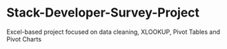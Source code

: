 # Stack-Developer-Survey-Project
Excel-based project focused on data cleaning, XLOOKUP, Pivot Tables and Pivot Charts
